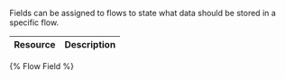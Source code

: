 <!--
@title Flow Fields
@author Moltin Ltd
@description Flow Field endpoints
@order 17.0
-->

Fields can be assigned to flows to state what data should be stored in a specific flow.

Resource | Description
---------|------------
{% Flow Field %}